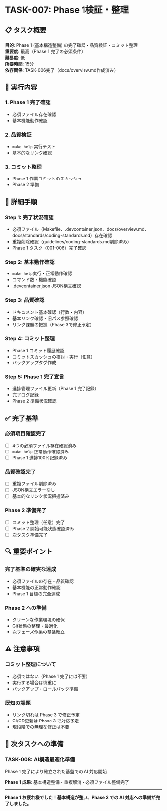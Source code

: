 # TASK-007: Phase 1検証・整理

## 📋 タスク概要

**目的**: Phase 1 (基本構造整備) の完了確認・品質検証・コミット整理  
**重要度**: 最高（Phase 1 完了の必須条件）  
**難易度**: 低  
**所要時間**: 15分  
**依存関係**: TASK-006完了（docs/overview.md作成済み）

## 🎯 実行内容

### 1. Phase 1 完了確認
- 必須ファイル存在確認
- 基本機能動作確認

### 2. 品質検証
- `make help` 実行テスト
- 基本的なリンク確認

### 3. コミット整理
- Phase 1 作業コミットのスカッシュ
- Phase 2 準備

## 🚀 詳細手順

### Step 1: 完了状況確認
- 必須ファイル（Makefile、.devcontainer.json、docs/overview.md、docs/standards/coding-standards.md）存在確認
- 重複削除確認（guidelines/coding-standards.md削除済み）
- Phase 1 タスク（001-006）完了確認

### Step 2: 基本動作確認
- `make help`実行・正常動作確認
- コマンド数・機能確認
- .devcontainer.json JSON構文確認

### Step 3: 品質確認
- ドキュメント基本確認（行数・内容）
- 基本リンク確認・旧パス参照確認
- リンク課題の把握（Phase 3で修正予定）

### Step 4: コミット整理
- Phase 1 コミット履歴確認
- コミットスカッシュの検討・実行（任意）
- バックアップタグ作成

### Step 5: Phase 1 完了宣言
- 進捗管理ファイル更新（Phase 1 完了記録）
- 完了ログ記録
- Phase 2 準備状況確認

## ✅ 完了基準

### 必須項目確認完了
- [ ] 4つの必須ファイル存在確認済み
- [ ] `make help` 正常動作確認済み
- [ ] Phase 1 進捗100%記録済み

### 品質確認完了
- [ ] 重複ファイル削除済み
- [ ] JSON構文エラーなし
- [ ] 基本的なリンク状況把握済み

### Phase 2 準備完了
- [ ] コミット整理（任意）完了
- [ ] Phase 2 開始可能状態確認済み
- [ ] 次タスク準備完了

## 🔍 重要ポイント

### 完了基準の確実な達成
- 必須ファイルの存在・品質確認
- 基本機能の正常動作確認
- Phase 1 目標の完全達成

### Phase 2 への準備
- クリーンな作業環境の確保
- Git状態の整理・最適化
- 次フェーズ作業の基盤確立

## ⚠️ 注意事項

### コミット整理について
- 必須ではない（Phase 1 完了には不要）
- 実行する場合は慎重に
- バックアップ・ロールバック準備

### 既知の課題
- リンク切れは Phase 3 で修正予定
- CI/CD更新は Phase 3 で対応予定
- 現段階での無理な修正は不要

## 🔄 次タスクへの準備

### TASK-008: AI構造最適化準備
Phase 1 完了により確立された基盤での AI 対応開始

**Phase 1 成果**: 基本構造整備・重複解消・必須ファイル整備完了

---

**Phase 1 お疲れ様でした！基本構造が整い、Phase 2 での AI 対応への準備が完了しました。**
